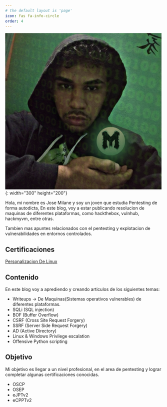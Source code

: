 ```yaml
---
# the default layout is 'page'
icon: fas fa-info-circle
order: 4
---
```



![profile](/assets/profile.png){: width="300" height="200"} 

Hola, mi nombre es Jose Milane y soy un joven que estudia Pentesting de forma autodicta, En este blog, voy a estar publicando resolucion de maquinas de diferentes plataformas, como hackthebox, vulnhub, hackmyvm, entre otras.

Tambien mas apuntes relacionados con el pentesting y explotacion de vulnerabilidades en entornos controlados.

## Certificaciones

[Personalizacion De Linux](https://mhil4ne.github.io/certs/Personalizacion-de-linux.pdf)


## Contenido
En este blog voy a aprediendo y creando articulos de los siguientes temas:

- Writeups -> De Maquinas(Sistemas operativos vulnerables) de diferentes plataformas.
- SQLi (SQL injection)
- BOF (Buffer Overflow)
- CSRF (Cross Site Request Forgery)
- SSRF (Server Side Request Forgery)
- AD (Active Directory)
- Linux & Windows Privilege escalation
- Offensive Python scripting

## Objetivo

Mi objetivo es llegar a un nivel profesional, en el area de pentesting y lograr completar algunas certificaciones conocidas.

- OSCP
- OSEP
- eJPTv2
- eCPPTv2

